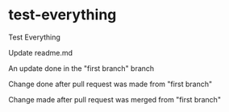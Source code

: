 # test-everything
Test Everything

Update readme.md

An update done in the "first branch" branch

Change done after pull request was made from "first branch"

Change made after pull request was merged from "first branch"
